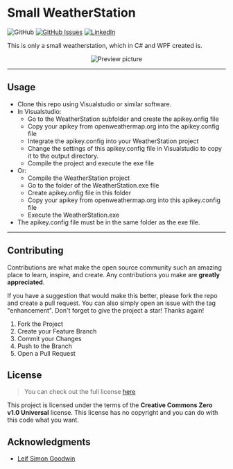 Small WeatherStation
============
![GitHub](https://img.shields.io/github/license/DStreichert/small-weatherstation.svg?style=for-the-badge&) 
[![GitHub Issues](https://img.shields.io/github/issues/DStreichert/small-weatherstation.svg?style=for-the-badge&)](https://github.com/DStreichert/small-weatherstation/issues)
[![LinkedIn](https://img.shields.io/badge/-LinkedIn-black.svg?style=for-the-badge&logo=linkedin&colorB=555)](https://www.linkedin.com/in/danny-streichert/)

This is only a small weatherstation, which in C# and WPF created is.

<div style="text-align: center;">

![Preview picture](https://user-images.githubusercontent.com/42210597/223844453-bea73638-502c-41eb-884b-0614dfd61ee6.png)

</div>

---

## Usage
- Clone this repo using Visualstudio or similar software.
- In Visualstudio:
  - Go to the WeatherStation subfolder and create the apikey.onfig file
  - Copy your apikey from openweathermap.org into the apikey.config file
  - Integrate the apikey.config into your WeatherStation project
  - Change the settings of this apikey.config file in Visualstudio to copy it to the output directory.
  - Compile the project and execute the exe file
- Or:
  - Compile the WeatherStation project
  - Go to the folder of the WeatherStation.exe file
  - Create apikey.onfig file in this folder
  - Copy your apikey from openweathermap.org into this apikey.config file
  - Execute the WeatherStation.exe
- The apikey.config file must be in the same folder as the exe file.

---

## Contributing

Contributions are what make the open source community such an amazing place to learn, inspire, and create. Any contributions you make are **greatly appreciated**.

If you have a suggestion that would make this better, please fork the repo and create a pull request. You can also simply open an issue with the tag "enhancement".
Don't forget to give the project a star! Thanks again!

1. Fork the Project
2. Create your Feature Branch
3. Commit your Changes
4. Push to the Branch
5. Open a Pull Request

## License
>You can check out the full license [here](https://creativecommons.org/publicdomain/zero/1.0/)

This project is licensed under the terms of the **Creative Commons Zero v1.0 Universal** license.
This license has no copyright and you can do with this code what you want.

## Acknowledgments

* [Leif Simon Goodwin](https://www.codeproject.com/Articles/4044072/A-WPF-Rotary-Control#_articleTop)
